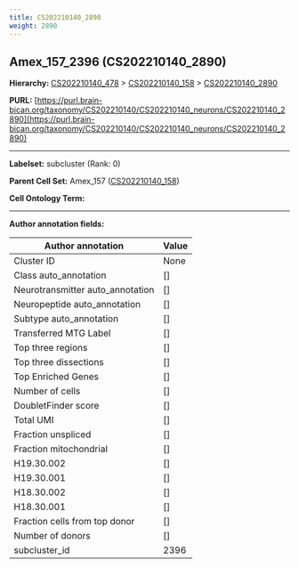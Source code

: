 ```yaml
---
title: CS202210140_2890
weight: 2890
---
```

## Amex_157_2396 (CS202210140_2890)
<b>Hierarchy: </b>
[CS202210140_478](../CS202210140_478) >
[CS202210140_158](../CS202210140_158) >
[CS202210140_2890](../CS202210140_2890)

**PURL:** [https://purl.brain-bican.org/taxonomy/CS202210140/CS202210140_neurons/CS202210140_2890](https://purl.brain-bican.org/taxonomy/CS202210140/CS202210140_neurons/CS202210140_2890)

---


**Labelset:** subcluster (Rank: 0)

**Parent Cell Set:** Amex_157 ([CS202210140_158](../CS202210140_158))



**Cell Ontology Term:** 

[MARKER GENES.]: #


---

[TRANSFERRED ANNOTATIONS.]: #


[AUTHOR ANNOTATION FIELDS.]: #


**Author annotation fields:**

| Author annotation | Value |
|-------------------|-------|
|Cluster ID|None|
|Class auto_annotation|[]|
|Neurotransmitter auto_annotation|[]|
|Neuropeptide auto_annotation|[]|
|Subtype auto_annotation|[]|
|Transferred MTG Label|[]|
|Top three regions|[]|
|Top three dissections|[]|
|Top Enriched Genes|[]|
|Number of cells|[]|
|DoubletFinder score|[]|
|Total UMI|[]|
|Fraction unspliced|[]|
|Fraction mitochondrial|[]|
|H19.30.002|[]|
|H19.30.001|[]|
|H18.30.002|[]|
|H18.30.001|[]|
|Fraction cells from top donor|[]|
|Number of donors|[]|
|subcluster_id|2396|
